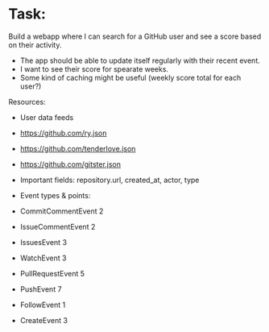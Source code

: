 Task:
==========

Build a webapp where I can search for a GitHub user and see a score based on their activity.

- The app should be able to update itself regularly with their recent event.
- I want to see their score for spearate weeks.
- Some kind of caching might be useful (weekly score total for each user?)

Resources:

- User data feeds
- https://github.com/ry.json
- https://github.com/tenderlove.json
- https://github.com/gitster.json

- Important fields: repository.url, created_at, actor, type

- Event types & points:

- CommitCommentEvent 2
- IssueCommentEvent  2
- IssuesEvent        3
- WatchEvent         3
- PullRequestEvent   5
- PushEvent          7
- FollowEvent        1
- CreateEvent        3